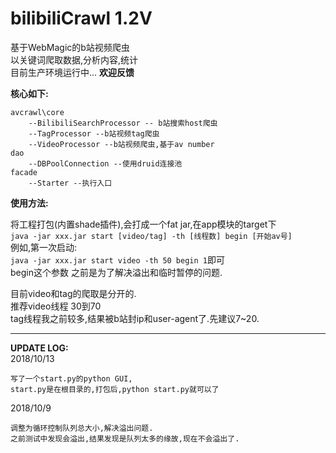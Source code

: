 # bilibiliCrawl 1.2V
基于WebMagic的b站视频爬虫  
以关键词爬取数据,分析内容,统计  
目前生产环境运行中...  **欢迎反馈**

**核心如下:**  
```
avcrawl\core  
	--BilibiliSearchProcessor -- b站搜索host爬虫  
	--TagProcessor --b站视频tag爬虫  
	--VideoProcessor --b站视频爬虫,基于av number  
dao
	--DBPoolConnection --使用druid连接池  
facade
	--Starter --执行入口  
```
**使用方法:**  

将工程打包(内置shade插件),会打成一个fat jar,在app模块的target下    
`java -jar xxx.jar start [video/tag] -th [线程数] begin [开始av号]`  
例如,第一次启动:  
`java -jar xxx.jar start video -th 50 begin 1`即可  
begin这个参数 之前是为了解决溢出和临时暂停的问题.  

目前video和tag的爬取是分开的.  
推荐video线程 30到70  
tag线程我之前较多,结果被b站封ip和user-agent了.先建议7~20.  

---
**UPDATE LOG:**  
2018/10/13
```
写了一个start.py的python GUI,
start.py是在根目录的,打包后,python start.py就可以了
```
2018/10/9  
```
调整为循环控制队列总大小,解决溢出问题.  
之前测试中发现会溢出,结果发现是队列太多的缘故,现在不会溢出了. 
```

